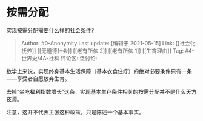 # 按需分配
[实现按需分配需要什么样的社会条件?](https://www.zhihu.com/question/269875693/answer/1730384046)

> Author: #0-Anonymity
> Last update: [编辑于 2021-05-15]
> Link: [[社会化抚养]] [[无道德社会]] [[老有所依 2]] [[老有所依 1]] [[生育理由]]
> Tag: #4-世界史/4A-社科
> 评论区:
> 泛讨论:

数学上来说，实现终身基本生活保障（基本衣食住疗）的绝对必要条件只有一条——享受者自愿放弃生育。

去掉“坐吃福利指数增长”这条，实现基本生存条件相关的按需分配并不是什么天方夜谭。

注意，这并不代表主张这种政策，只是陈述一个基本事实。
